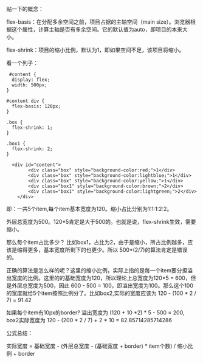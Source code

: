 贴一下的概念：


flex-basis：在分配多余空间之前，项目占据的主轴空间（main size）。浏览器根据这个属性，计算主轴是否有多余空间。它的默认值为auto，即项目的本来大小。

flex-shrink：项目的缩小比例，默认为1，即如果空间不足，该项目将缩小。

看一个列子：


```
 #content {
  display: flex;
  width: 500px;
}

#content div {
  flex-basis: 120px;
}

.box { 
  flex-shrink: 1;
}

.box1 { 
  flex-shrink: 2; 
}

```

```
  <div id="content">
        <div class="box" style="background-color:red;">1</div>
        <div class="box" style="background-color:lightblue;">1</div>
        <div class="box" style="background-color:yellow;">1</div>
        <div class="box1" style="background-color:brown;">2</div>
        <div class="box1" style="background-color:lightgreen;">2</div>
    </div>
```

即：一共5个item,每个item基本宽度为120。缩小占比分别为1:1:1:2:2。


外层总宽度为500。120*5肯定是大于500的。也就是说，flex-shrink生效，需要缩小。


那么每个item占比多少？  比如box1，占比为2，由于是缩小，所占比例越多，应该是缩得更多，基本宽度所剩下的也更少。所以 500*(2/7)的算法肯定是错误的。


正确的算法是怎么样的呢？这里的缩小比例，实际上指的是每一个item要分担溢出宽度的比例。这里的的基础宽度为120，所以理论上总宽度为120*5 = 600，但是外层总宽度为500，因此 600 - 500 = 100，即溢出宽度为100。那么这个100的宽度就给5个item按照比例分了。比如box2,实际的宽度应该为 120 - (100 * 2 / 7) = 91.42

如果每个item有10px的border?  溢出宽度为 (120 + 10 *2) * 5 - 500 = 200, box2实际宽度为 120 - (200 * 2 / 7) + 2 * 10 = 82.85714285714286

公式总结：

实际宽度 = 基础宽度 - (外层总宽度 - (基础宽度 + border) * item个数) / 缩小比例 + border